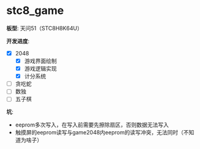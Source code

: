 # stc8_game
**板型**: 天问51（STC8H8K64U）

**开发进度**:

- [x] 2048
  - [x] 游戏界面绘制
  - [x] 游戏逻辑实现
  - [x] 计分系统 
- [ ] 贪吃蛇
- [ ] 数独
- [ ] 五子棋 

**坑**:

- eeprom多次写入，在写入前需要先擦除扇区，否则数据无法写入
- 触摸屏的eeprom读写与game2048内eeprom的读写冲突，无法同时（不知道为啥子）